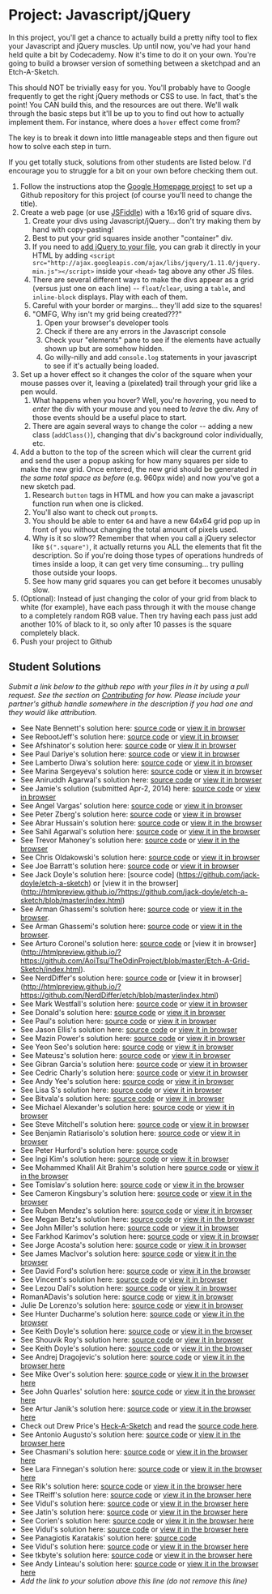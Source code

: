 # Project: Javascript/jQuery

<!-- *Estimated Time: 2-4 hrs* -->

In this project, you'll get a chance to actually build a pretty nifty tool to flex your Javascript and jQuery muscles.  Up until now, you've had your hand held quite a bit by Codecademy.  Now it's time to do it on your own.  You're going to build a browser version of something between a sketchpad and an Etch-A-Sketch.

This should NOT be trivially easy for you.  You'll probably have to Google frequently to get the right jQuery methods or CSS to use.  In fact, that's the point!  You CAN build this, and the resources are out there.  We'll walk through the basic steps but it'll be up to you to find out how to actually implement them.  For instance, where does a `hover` effect come from?

The key is to break it down into little manageable steps and then figure out how to solve each step in turn.

If you get totally stuck, solutions from other students are listed below.  I'd encourage you to struggle for a bit on your own before checking them out.

1. Follow the instructions atop the [Google Homepage project](/web-development-101/html-css) to set up a Github repository for this project (of course you'll need to change the title).
1. Create a web page (or use [JSFiddle](http://jsfiddle.net/)) with a 16x16 grid of square divs.
    1. Create your divs using Javascript/jQuery... don't try making them by hand with copy-pasting!
    2. Best to put your grid squares inside another "container" div.
    2. If you need to [add jQuery to your file](http://www.w3schools.com/jquery/jquery_install.asp), you can grab it directly in your HTML by adding `<script src="http://ajax.googleapis.com/ajax/libs/jquery/1.11.0/jquery.min.js"></script>` inside your `<head>` tag above any other JS files.
    1. There are several different ways to make the divs appear as a grid (versus just one on each line) -- `float`/`clear`, using a `table`, and `inline-block` displays.  Play with each of them.
    2. Careful with your border or margins... they'll add size to the squares!
    3. "OMFG, Why isn't my grid being created???"
        1. Open your browser's developer tools
        2. Check if there are any errors in the Javascript console
        3. Check your "elements" pane to see if the elements have actually shown up but are somehow hidden.
        4. Go willy-nilly and add  `console.log` statements in your javascript to see if it's actually being loaded.
2. Set up a hover effect so it changes the color of the square when your mouse passes over it, leaving a (pixelated) trail through your grid like a pen would.
    1. What happens when you hover?  Well, you're *hover*ing, you need to *enter* the div with your mouse and you need to *leave* the div.  Any of those events should be a useful place to start.
    1. There are again several ways to change the color -- adding a new class (`addClass()`), changing that div's background color individually, etc.
3. Add a button to the top of the screen which will clear the current grid and send the user a popup asking for how many squares per side to make the new grid.  Once entered, the new grid should be generated *in the same total space as before* (e.g. 960px wide) and now you've got a new sketch pad.
    1. Research `button` tags in HTML and how you can make a javascript function run when one is clicked.
    2. You'll also want to check out `prompt`s.
    3. You should be able to enter `64` and have a new 64x64 grid pop up in front of you without changing the total amount of pixels used.
    4. Why is it so slow?? Remember that when you call a jQuery selector like `$(".square")`, it actually returns you ALL the elements that fit the description.  So if you're doing those types of operations hundreds of times inside a loop, it can get very time consuming... try pulling those outside your loops.
    5. See how many grid squares you can get before it becomes unusably slow.
4. (Optional): Instead of just changing the color of your grid from black to white (for example), have each pass through it with the mouse change to a completely random RGB value.  Then try having each pass just add another 10% of black to it, so only after 10 passes is the square completely black.
5. Push your project to Github

## Student Solutions

*Submit a link below to the github repo with your files in it by using a pull request.  See the section on [Contributing](http://github.com/TheOdinProject/curriculum/blob/master/contributing.md) for how.  Please include your partner's github handle somewhere in the description if you had one and they would like attribution.*

* See Nate Bennett's solution here: [source code](https://github.com/n8sb/odin-project/tree/master/sketch-pad) or [view it in browser](http://htmlpreview.github.io/?https://github.com/n8sb/odin-project/blob/master/sketch-pad/index.html)
* See RebootJeff's solution here: [source code](https://github.com/RebootJeff/myLearning/tree/master/odin.js.sketch_pad) or [view it in browser](http://htmlpreview.github.io/?https://github.com/RebootJeff/myLearning/blob/master/odin.js.sketch_pad/index.html)
* See Afshinator's solution here: [source code](https://github.com/afshinator/playground/tree/master/SketchPad) or [view it in browser](http://htmlpreview.github.io/?https://github.com/afshinator/playground/blob/master/SketchPad/index.html)
* See Paul Dariye's solution here: [source code](https://github.com/pauldd91/theodinproject/tree/master/sketch_pad) or [view it in browser](http://htmlpreview.github.io/?https://github.com/pauldd91/theodinproject/master/sketch_pad/index.html)
* See Lamberto Diwa's solution here: [source code](https://github.com/LambertoD/odin_curricullum/blob/master/javascript/js/etch_project.js) or [view it in browser](http://htmlpreview.github.io/?https://github.com/LambertoD/odin_curricullum/blob/master/javascript/index_etch_project.html)
* See Marina Sergeyeva's solution here: [source code](https://github.com/imousterian/OdinProject/tree/master/Project1_2_javascript_jquery) or [view it in browser](http://htmlpreview.github.io/?https://github.com/imousterian/OdinProject/blob/master/Project1_2_javascript_jquery/index.html)
* See Aniruddh Agarwal's solution here: [source code](https://github.com/aniruddhagarwal/odin-projects/tree/master/js-project) or [view it in browser](http://htmlpreview.github.io/?https://github.com/aniruddhagarwal/odin-projects/blob/master/js-project/index.html)
* See Jamie's solution (submitted Apr-2, 2014) here: [source code](https://github.com/Jberczel/odin-projects/tree/master/sketchpad) or [view in browser](http://htmlpreview.github.io/?https://github.com/Jberczel/odin-projects/blob/master/sketchpad/index.html)
* See Angel Vargas' solution here: [source code](https://github.com/arioth/the-odin-project/tree/master/sketchpad) or [view it in browser](http://htmlpreview.github.io/?https://github.com/arioth/the-odin-project/blob/master/sketchpad/index.html)
* See Peter Zberg's solution here: [source code](https://github.com/peterzberg/theodinproject/tree/master/sketch_pat) or [view it in browser](http://htmlpreview.github.io/?https://github.com/peterzberg/theodinproject/tree/master/sketch_pat)
* See Abrar Hussain's solution here: [source code](https://github.com/abrarisme/The-Odin-Project/tree/master/grid) or [view it in the browser](http://htmlpreview.github.io/?https://github.com/abrarisme/The-Odin-Project/blob/master/grid/index.html)
* See Sahil Agarwal's solution here: [source code](https://github.com/sahilda/the_odin_project/tree/master/sketchpad) or [view it in the browser](http://htmlpreview.github.io/?https://github.com/sahilda/the_odin_project/blob/master/sketchpad/index.html)
* See Trevor Mahoney's solution here: [source code](https://github.com/ohturbo/Etch-a-Sketch) or [view it in the browser](http://htmlpreview.github.io/?https://github.com/ohturbo/Etch-a-Sketch/blob/master/index.html#)
* See Chris Oldakowski's solution here: [source code](https://github.com/KrzysiekO/theodinproject/tree/master/etch-a-sketch) or [view it in browser](http://htmlpreview.github.io/?https://github.com/KrzysiekO/theodinproject/blob/master/etch-a-sketch/index.html)
* See Joe Barratt's solution here: [source code](https://github.com/Evilbazza/sketch_pad) or [view it in browser](http://htmlpreview.github.io/?https://github.com/Evilbazza/sketch_pad/blob/master/index.html)
* See Jack Doyle's solution here: [source code] (https://github.com/jack-doyle/etch-a-sketch) or [view it in the browser] (http://htmlpreview.github.io/?https://github.com/jack-doyle/etch-a-sketch/blob/master/index.html)
* See Arman Ghassemi's solution here: [source code](https://github.com/ArmanG/Etch-A-Sketchpad) or [view it in the browser](http://htmlpreview.github.io/?https://github.com/ArmanG/Etch-A-Sketchpad/blob/master/index.html).
* See Arman Ghassemi's solution here: [source code](https://github.com/ArmanG/Etch-A-Sketchpad) or [view it in the browser](http://htmlpreview.github.io/?https://github.com/ArmanG/Etch-A-Sketchpad/blob/master/index.html).
* See Arturo Coronel's solution here: [source code](https://github.com/AoiTsu/TheOdinProject/blob/master/Etch-A-Grid-Sketch) or [view it in browser] (http://htmlpreview.github.io/?https://github.com/AoiTsu/TheOdinProject/blob/master/Etch-A-Grid-Sketch/index.html).
* See NerdDiffer's solution here: [source code](https://github.com/NerdDiffer/etch) or [view it in browser] (http://htmlpreview.github.io/?https://github.com/NerdDiffer/etch/blob/master/index.html)
* See Mark Westfall's solution here: [source code](https://github.com/mwestfall88/etch-a-sketch) or [view it in browser](http://mwestfall88.github.io/etch-a-sketch)
* See Donald's solution here: [source code](https://github.com/donaldali/odin-webdev101/tree/master/project_js_jquery) or [view it in browser](http://htmlpreview.github.io/?https://github.com/donaldali/odin-webdev101/blob/master/project_js_jquery/index.html)
* See Paul's solution here: [source code](https://github.com/tu98/Etch-a-Sketch-) or [view it in browser](http://htmlpreview.github.io/?https://github.com/tu98/Etch-a-Sketch-/blob/master/index.html)
* See Jason Ellis's solution here: [source code](https://github.com/jason-ellis/etch-a-sketch) or [view it in browser](http://htmlpreview.github.io/?https://github.com/jason-ellis/etch-a-sketch/blob/master/etch.html)
* See Mazin Power's solution here: [source code](https://github.com/muzfuz/CodeLessons/tree/master/Sketchpad) or [view it in browser](http://htmlpreview.github.io/?https://github.com/muzfuz/CodeLessons/blob/master/Sketchpad/index.html)
* See Yeon Seo's solution here:  [source code](https://github.com/yseoserious/Etch-A-Sketch) or [view it in browser](http://htmlpreview.github.io/?https://github.com/yseoserious/Etch-A-Sketch/blob/master/index.html)
* See Mateusz's solution here:  [source code](https://github.com/Emnalyeriar/learning_projects/tree/master/the%20odin%20projects/etch-a-sketch%20pure%20javascript) or [view it in browser](http://htmlpreview.github.io/?https://github.com/Emnalyeriar/learning_projects/blob/master/the%20odin%20projects/etch-a-sketch%20pure%20javascript/index.html)
* See Gibran Garcia's solution here: [source code](https://github.com/Satimidus/OdinProject/tree/master/SketchPad) or [view it in browser](http://htmlpreview.github.io/?https://github.com/Satimidus/OdinProject/blob/master/SketchPad/index.html)
* See Cedric Charly's solution here: [source code](https://github.com/Cedricgc/playground/tree/master/The%20Odin%20Project/sketchpad) or [view it in browser](http://htmlpreview.github.io/?https://github.com/Cedricgc/playground/blob/master/The%20Odin%20Project/sketchpad/index.html)
* See Andy Yee's solution here: [source code](https://github.com/ayblu/learning_projects/tree/master/etch) or [view it in browser](http://htmlpreview.github.io/?https://github.com/ayblu/learning_projects/blob/master/etch/index.html)
* See Lisa S's solution here: [source code](https://github.com/lisakstep/OdinProject/tree/master/section2WebDev/etchSketch) or [view it in browser](http://htmlpreview.github.io/?https://github.com/lisakstep/OdinProject/blob/master/section2WebDev/etchSketch/browserSketch.html)
* See Bitvala's solution here: [source code](https://github.com/Bitvala/Etch) or [view it in browser](http://htmlpreview.github.io/?https://github.com/Bitvala/Etch/blob/master/index.html)
* See Michael Alexander's solution here: [source code](https://github.com/betweenparentheses/jquery-sketch-project/) or [view it in browser](http://htmlpreview.github.io/?https://github.com/betweenparentheses/jquery-sketch-project/blob/master/index.html)
* See Steve Mitchell's solution here: [source code](https://github.com/Ixpata/ixpata.github.io) or [view it in browser](http://ixpata.github.io/)
* See Benjamin Ratiarisolo's solution here: [source code](https://github.com/ratiaris/sketchpad) or [view it in browser](http://htmlpreview.github.io/?https://github.com/ratiaris/sketchpad/blob/master/sketchpad.html)
* See Peter Hurford's solution here: [source code](https://github.com/peterhurford/etchsketch)
* See Ingi Kim's solution here: [source code](https://github.com/ingikim/The-Odin-Projects/tree/master/sketchpad) or [view it in browser](http://htmlpreview.github.io/?https://github.com/ingikim/The-Odin-Projects/blob/master/sketchpad/index.html)
* See Mohammed Khalil Ait Brahim's solution here [source code](https://github.com/Khalilw1/Etch-A-Sketch) or [view it in the browser](http://htmlpreview.github.io/?https://github.com/Khalilw1/Etch-A-Sketch/blob/master/index.html)
* See Tomislav's solution here: [source code](https://github.com/MrKindle85/Etch-A-Sketch) or [view it in the browser](http://htmlpreview.github.io/?https://github.com/MrKindle85/Etch-A-Sketch/blob/master/index.html)
* See Cameron Kingsbury's solution here: [source code](https://github.com/Camsbury/etch-a-sketch) or [view it in the browser](http://htmlpreview.github.io/?https://github.com/Camsbury/etch-a-sketch/index.html)
* See Ruben Mendez's solution here: [source code](https://github.com/ruben-socal/sketch-pad) or [view it in browser](http://htmlpreview.github.io/?https://github.com/ruben-socal/sketch-pad/blob/master/index.html)
* See Megan Betz's solution here: [source code](https://github.com/adellt/sketch-pad/tree/small) or [view it in the browser](http://htmlpreview.github.io/?https://github.com/adellt/sketch-pad/blob/small/index.html)
* See John Miller's solution here: [source code](https://github.com/johndrmiller/js-jquery-sketch) or [view it in browser](http://htmlpreview.github.io/?https://github.com/johndrmiller/js-jquery-sketch/blob/master/sketchProject.html)
* See Farkhod Karimov's solution here: [source code](https://github.com/fkarimov/JS-jQuery) or [view it in browser](http://htmlpreview.github.io/?https://github.com/fkarimov/JS-jQuery/blob/master/index.html)
*  See Jorge Acosta's solution here: [source code](https://github.com/JorgEdmundo/javascriptExercises/tree/master/sketchpad) or [view it in browser](http://htmlpreview.github.io/?https://github.com/JorgEdmundo/javascriptExercises/blob/master/sketchpad/index.html)
* See James MacIvor's solution here: [source code](https://github.com/RobotOptimist/Sketch-a-Sketch) or [view it in the browser](http://htmlpreview.github.io/?https://github.com/RobotOptimist/Sketch-a-Sketch/blob/master/index.html)
* See David Ford's solution here: [source code](https://github.com/djfordz/project_js_jquery) or [view it in the browser](http://djfordz.github.io/project_js_jquery)
* See Vincent's solution here: [source code](https://github.com/wingyu/etch_a_sketch) or [view it in browser](http://htmlpreview.github.io/?https://github.com/wingyu/etch_a_sketch/blob/master/index.html)
* See Lezou Dali's solution here: [source code](https://github.com/lezoudali/web-dev-playground/blob/master/doodle.html) or [view it in browser](http://htmlpreview.github.io/?https://github.com/lezoudali/web-dev-playground/blob/master/doodle.html)
* RomanADavis's solution here: [source code](https://github.com/RomanADavis/JQuery-Toy) or [view it in browser](http://htmlpreview.github.io/?https://github.com/RomanADavis/JQuery-Toy)
* Julie De Lorenzo's solution here: [source code](https://github.com/delorenzo/jquery-sketchpad) or [view it in browser](http://htmlpreview.github.io/?https://github.com/delorenzo/jquery-sketchpad/blob/master/index.html)
* See Hunter Ducharme's solution here: [source code](https://github.com/hgducharme/odinProjects/tree/master/webDev101/javascriptSketchPad) or [view it in the browser](http://htmlpreview.github.io/?https://github.com/hgducharme/odinProjects/blob/master/webDev101/javascriptSketchPad/sketch-pad.html)
* See Keith Doyle's solution here: [source code](https://github.com/keithdoyle9/drawing_grid) or [view it in the browser](http://htmlpreview.github.io/?https://github.com/keithdoyle9/drawing_grid/blob/master/index.html)
* See Shouvik Roy's solution here: [source code](https://github.com/royshouvik/etch-a-sketch) or [view it in browser](http://htmlpreview.github.io/?https://github.com/royshouvik/etch-a-sketch/blob/master/index.html)
* See Keith Doyle's solution here: [source code](https://github.com/keithdoyle9/drawing_grid) or [view it in the browser](http://htmlpreview.github.io/?https://github.com/keithdoyle9/drawing_grid/blob/master/index.html)
* See Andrej Dragojevic's solution here: [source code](https://github.com/antrix1/JQuery-Project) or [view it in the browser here](http://htmlpreview.github.io/?https://github.com/antrix1/JQuery-Project/blob/master/index.html)
* See Mike Over's solution here: [source code](hhttps://github.com/mikeover/jQuery-Etch-A-Sketch) or [view it in the browser here](http://htmlpreview.github.io/?https://github.com/mikeover/jQuery-Etch-A-Sketch/master/index.html)
* See John Quarles' solution here: [source code](https://github.com/johnwquarles/Sketchy-Etch) or [view it in the browser here](http://htmlpreview.github.io/?https://github.com/johnwquarles/Sketchy-Etch/blob/master/index.html)
* See Artur Janik's solution here: [source code](https://github.com/ArturJanik/odin-jquery-homework) or [view it in the browser here](http://htmlpreview.github.io/?https://github.com/ArturJanik/odin-jquery-homework/blob/master/index.html)
* Check out Drew Price's [Heck-A-Sketch](http://drewprice.github.io/study/odin-project/heck-a-sketch/) and read the [source code here](https://github.com/drewprice/study/tree/master/odin-project/projects/heck-a-sketch).
* See Antonio Augusto's solution here: [source code](https://github.com/antoniosb/sketch_pad) or [view it in the browser here](http://htmlpreview.github.io/?https://github.com/antoniosb/sketch_pad/blob/master/index.html)
* See Chasmani's solution here: [source code](https://github.com/chasmani/Etch-A-Sketch) or [view it in the browser here](http://htmlpreview.github.io/?https://github.com/chasmani/Etch-A-Sketch/blob/master/index.html)
* See Lara Finnegan's solution here: [source code](https://github.com/lcf0285/Etch-A-Sketch) or [view it in the browser here](http://htmlpreview.github.io/?https://github.com/lcf0285/Etch-A-Sketch/blob/master/etchsketch.html)
* See Rik's solution here: [source code](https://github.com/frbz/sketchpad) or [view it in the browser here](http://htmlpreview.github.io/?https://github.com/frbz/sketchpad/blob/master/index.html)
* See TReiff's solution here: [source code](https://github.com/treiff/Odin-Project-Javascript-Jquery) or [view it in the browser here](http://htmlpreview.github.io/?https://github.com/treiff/Odin-Project-Javascript-Jquery/blob/master/sketchpad.html)
* See Vidul's solution here: [source code](https://github.com/viparthasarathy/javascript-jquery) or [view it in the browser here](http://htmlpreview.github.io/?https://github.com/viparthasarathy/javascript-jquery/blob/master/index.html)
* See Jatin's solution here: [source code](https://github.com/JatinBhatia/jquery_project/tree/master) or [view it in the browser here](http://htmlpreview.github.io/?https://github.com/JatinBhatia/jquery_project/blob/master/index.html)
* See Corien's solution here: [source code](https://github.com/benninkcorien/etcha) or [view it in the browser here](http://htmlpreview.github.io/?https://github.com/benninkcorien/etcha/blob/master/etch.html)
* See Vidul's solution here: [source code](https://github.com/viparthasarathy/javascript-jquery) or [view it in the browser here](http://htmlpreview.github.io/?https://github.com/viparthasarathy/javascript-jquery/blob/master/index.html)
* See Panagiotis Karatakis' solution here: [source code](https://github.com/BlackSpirit96/the-odin-project_solutions/tree/master/web-101/sketchpad)
* See Vidul's solution here: [source code](https://github.com/viparthasarathy/javascript-jquery) or [view it in the browser here](http://htmlpreview.github.io/?https://github.com/viparthasarathy/javascript-jquery/blob/master/index.html)
* See tkbyte's solution here: [source code](https://github.com/tkbyte/JnJTOP) or [view it in the browser here](http://htmlpreview.github.io/?https://github.com/tkbyte/JnJTOP/blob/master/index.html)
* See Andy Linteau's solution here: [source code](https://github.com/linteau/sketchPad) or [view it in the browser here](http://htmlpreview.github.io/?https://raw.githubusercontent.com/linteau/sketchPad/master/index.html)
* *Add the link to your solution above this line (do not remove this line)*

